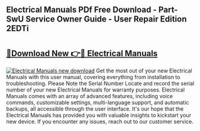 ## Electrical Manuals PDf Free Download - Part-SwU Service Owner Guide - User Repair Edition 2EDTi

# <h2><a href="http://bc70670.oget.top/?id=Electrical+Manuals">🔗Download New 👉🔴 Electrical Manuals</a></h2>

[![Electrical Manuals new download](https://i.imgur.com/5g1atiW.png)](http://bc70670.oget.top/?id=Electrical+Manuals)
Get the most out of your new Electrical Manuals with this user manual, covering everything from installation to troubleshooting. Please Note the Serial Number Locate and record the serial number of your new Electrical Manuals for warranty purposes. Electrical Manuals comes with an array of advanced features, including voice commands, customizable settings, multi-language support, and automatic backups, all accessible through the user interface. It's our hope that the Electrical Manuals has provided you with valuable insights to kickstart your new device. If you encounter any issues, reach out to our customer service.
